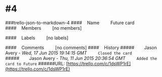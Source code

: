 # #4
###trello-json-to-markdown-4
####&nbsp;&nbsp;&nbsp;&nbsp;Name
&nbsp;&nbsp;&nbsp;&nbsp;&nbsp;&nbsp;&nbsp;&nbsp;Future card
####&nbsp;&nbsp;&nbsp;&nbsp;Members
&nbsp;&nbsp;&nbsp;&nbsp;&nbsp;&nbsp;&nbsp;&nbsp;[no members]

####&nbsp;&nbsp;&nbsp;&nbsp;Labels
&nbsp;&nbsp;&nbsp;&nbsp;&nbsp;&nbsp;&nbsp;&nbsp;[no labels]

####&nbsp;&nbsp;&nbsp;&nbsp;Comments
&nbsp;&nbsp;&nbsp;&nbsp;&nbsp;&nbsp;&nbsp;&nbsp;[no comments]
####&nbsp;&nbsp;&nbsp;&nbsp;History
#####&nbsp;&nbsp;&nbsp;&nbsp;&nbsp;&nbsp;&nbsp;&nbsp;Jason Avery - *Wed, 17 Jun 2015 19:14:15 GMT*
&nbsp;&nbsp;&nbsp;&nbsp;&nbsp;&nbsp;&nbsp;&nbsp;`
Closed the card
`
#####&nbsp;&nbsp;&nbsp;&nbsp;&nbsp;&nbsp;&nbsp;&nbsp;Jason Avery - *Thu, 11 Jun 2015 20:36:54 GMT*
&nbsp;&nbsp;&nbsp;&nbsp;&nbsp;&nbsp;&nbsp;&nbsp;`
Added the card to Future
`
######URL: [https://trello.com/c/1dsWP1rE](https://trello.com/c/1dsWP1rE)
